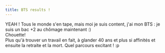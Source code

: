 ```yaml
---
title: BTS results !
---
```


YEAH ! Tous le monde s'en tape, mais moi je suis content, j'ai mon BTS : je
suis un bac +2 au chômage maintenant :)  
Chouette!  
Plus qu'à trouver un travail en fait, à glander 40 ans et plus si affinités et
ensuite la retraite et la mort. Quel parcours excitant ! :p

